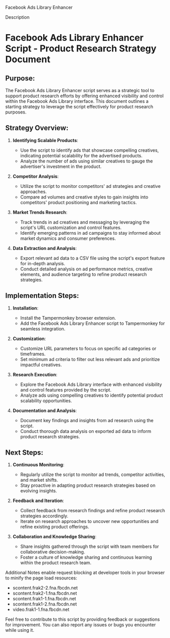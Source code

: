 Facebook Ads Library Enhancer

Description

# Facebook Ads Library Enhancer Script - Product Research Strategy Document

## Purpose:
The Facebook Ads Library Enhancer script serves as a strategic tool to support product research efforts by offering enhanced visibility and control within the Facebook Ads Library interface. This document outlines a starting strategy to leverage the script effectively for product research purposes.

## Strategy Overview:
1. **Identifying Scalable Products**:
   - Use the script to identify ads that showcase compelling creatives, indicating potential scalability for the advertised products.
   - Analyze the number of ads using similar creatives to gauge the advertiser's investment in the product.

2. **Competitor Analysis**:
   - Utilize the script to monitor competitors' ad strategies and creative approaches.
   - Compare ad volumes and creative styles to gain insights into competitors' product positioning and marketing tactics.

3. **Market Trends Research**:
   - Track trends in ad creatives and messaging by leveraging the script's URL customization and control features.
   - Identify emerging patterns in ad campaigns to stay informed about market dynamics and consumer preferences.

4. **Data Extraction and Analysis**:
   - Export relevant ad data to a CSV file using the script's export feature for in-depth analysis.
   - Conduct detailed analysis on ad performance metrics, creative elements, and audience targeting to refine product research strategies.

## Implementation Steps:
1. **Installation**:
   - Install the Tampermonkey browser extension.
   - Add the Facebook Ads Library Enhancer script to Tampermonkey for seamless integration.

2. **Customization**:
   - Customize URL parameters to focus on specific ad categories or timeframes.
   - Set minimum ad criteria to filter out less relevant ads and prioritize impactful creatives.

3. **Research Execution**:
   - Explore the Facebook Ads Library interface with enhanced visibility and control features provided by the script.
   - Analyze ads using compelling creatives to identify potential product scalability opportunities.

4. **Documentation and Analysis**:
   - Document key findings and insights from ad research using the script.
   - Conduct thorough data analysis on exported ad data to inform product research strategies.

## Next Steps:
1. **Continuous Monitoring**:
   - Regularly utilize the script to monitor ad trends, competitor activities, and market shifts.
   - Stay proactive in adapting product research strategies based on evolving insights.

2. **Feedback and Iteration**:
   - Collect feedback from research findings and refine product research strategies accordingly.
   - Iterate on research approaches to uncover new opportunities and refine existing product offerings.

3. **Collaboration and Knowledge Sharing**:
   - Share insights gathered through the script with team members for collaborative decision-making.
   - Foster a culture of knowledge sharing and continuous learning within the product research team.


Additional Notes
 enable request blocking at developer tools in your browser to minify the page load resources:

- scontent.frak2-2.fna.fbcdn.net
- scontent.frak2-1.fna.fbcdn.net
- scontent.frak1-1.fna.fbcdn.net
- scontent.frak1-2.fna.fbcdn.net
- video.frak1-1.fna.fbcdn.net
  
Feel free to contribute to this script by providing feedback or suggestions for improvement. You can also report any issues or bugs you encounter while using it.

